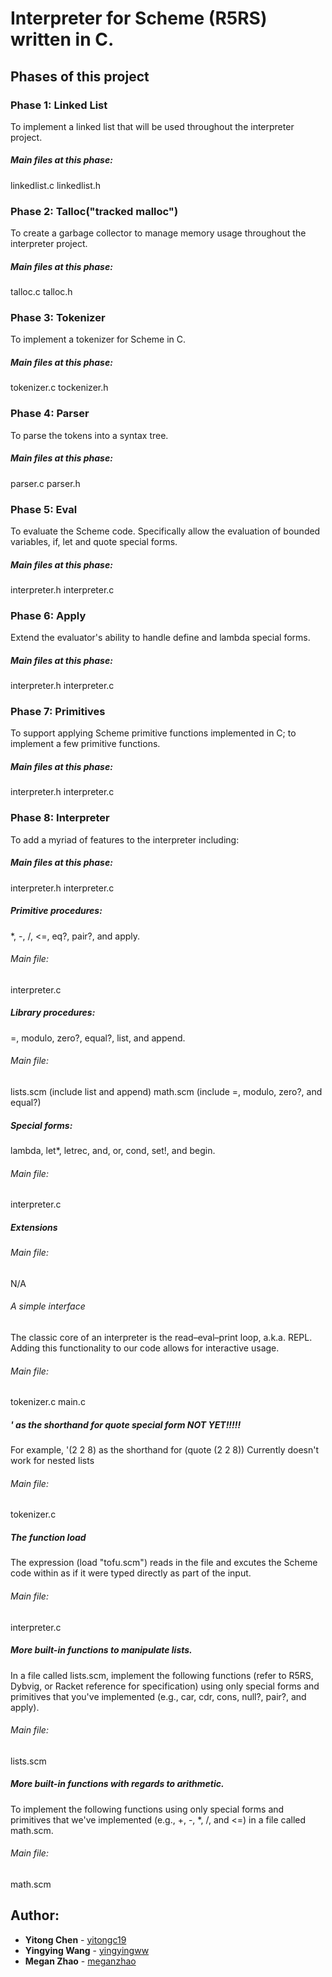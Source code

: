 # Interpreter for Scheme (R5RS) written in C.

## Phases of this project
### Phase 1: Linked List
  To implement a linked list that will be used throughout the interpreter project.
##### Main files at this phase: 
linkedlist.c linkedlist.h

### Phase 2: Talloc("tracked malloc")
  To create a garbage collector to manage memory usage throughout the interpreter project.
##### Main files at this phase: 
talloc.c talloc.h
### Phase 3: Tokenizer
To implement a tokenizer for Scheme in C.
##### Main files at this phase: 
tokenizer.c tockenizer.h
### Phase 4: Parser
To parse the tokens into a syntax tree.
##### Main files at this phase: 
parser.c parser.h

### Phase 5: Eval
To evaluate the Scheme code. Specifically allow the evaluation of
bounded variables, if, let and quote special forms.
##### Main files at this phase:
interpreter.h interpreter.c

### Phase 6: Apply
Extend the evaluator's ability to handle define and lambda special forms.
##### Main files at this phase:
interpreter.h interpreter.c

### Phase 7: Primitives
To support applying Scheme primitive functions implemented in C; to implement a few primitive functions.
##### Main files at this phase:
interpreter.h interpreter.c

### Phase 8: Interpreter
To add a myriad of features to the interpreter including:
##### Main files at this phase:
interpreter.h interpreter.c

##### Primitive procedures:
*, -, /, <=, eq?, pair?, and apply.
###### Main file:
interpreter.c

##### Library procedures:
=, modulo, zero?, equal?, list, and append.
###### Main file:
lists.scm (include list and append)
math.scm (include =, modulo, zero?, and equal?)
##### Special forms: 
lambda, let*, letrec, and, or, cond, set!, and begin.
###### Main file:
interpreter.c


##### Extensions 
###### Main file:
N/A
###### A simple interface
The classic core of an interpreter is the read–eval–print loop, a.k.a. REPL. Adding this functionality to our code allows for interactive usage.
###### Main file:
tokenizer.c main.c

##### ' as the shorthand for quote special form NOT YET!!!!!
For example, '(2 2 8) as the shorthand for (quote (2 2 8))
Currently doesn't work for nested lists
###### Main file:
tokenizer.c 

##### The function load
The expression (load "tofu.scm") reads in the file and excutes the Scheme code within as if it were typed directly as part of the input.
###### Main file:
interpreter.c

##### More built-in functions to manipulate lists.
In a file called lists.scm, implement the following functions (refer to R5RS, Dybvig, or Racket reference for specification) using only special forms and primitives that you've implemented (e.g., car, cdr, cons, null?, pair?, and apply).
###### Main file:
lists.scm

##### More built-in functions with regards to arithmetic.
To implement the following functions using only special forms and primitives that we've implemented (e.g., +, -, *, /, and <=) in a file called math.scm.
###### Main file:
math.scm





## Author: 
* **Yitong Chen** - [yitongc19](https://github.com/yitongc19)
* **Yingying Wang** - [yingyingww](https://github.com/yingyingww)
* **Megan Zhao** - [meganzhao](https://github.com/meganzhao)
